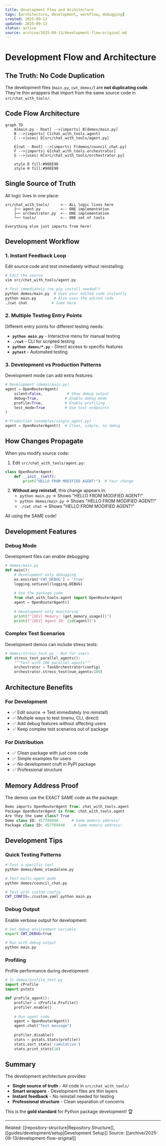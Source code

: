 ```yaml
---
title: Development Flow and Architecture
tags: [architecture, development, workflow, debugging]
created: 2025-09-13
updated: 2025-09-13
status: active
source: archive/2025-09-13/development-flow-original.md
---
```


# Development Flow and Architecture

## The Truth: No Code Duplication

The development files (`main.py`, `cwt`, `demos/`) are **not duplicating code**. They're thin wrappers that import from the same source code in `src/chat_with_tools/`.

## Code Flow Architecture

```mermaid
graph TD
    A[main.py - Root] -->|imports| B[demos/main.py]
    B -->|imports| C[chat_with_tools.agent]
    C -->|uses| D[src/chat_with_tools/agent.py]
    
    E[cwt - Root] -->|imports| F[demos/council_chat.py]
    F -->|imports| G[chat_with_tools.orchestrator]
    G -->|uses| H[src/chat_with_tools/orchestrator.py]
    
    style D fill:#90EE90
    style H fill:#90EE90
```

## Single Source of Truth

All logic lives in one place:
```
src/chat_with_tools/     <-- ALL logic lives here
    ├── agent.py         <-- ONE implementation
    ├── orchestrator.py  <-- ONE implementation
    └── tools/           <-- ONE set of tools

Everything else just imports from here!
```

## Development Workflow

### 1. Instant Feedback Loop

Edit source code and test immediately without reinstalling:

```bash
# Edit the source
vim src/chat_with_tools/agent.py

# Test immediately (no pip install needed!)
python demos/main.py  # Uses your edited code instantly
python main.py        # Also uses the edited code
./cwt chat           # Same here
```

### 2. Multiple Testing Entry Points

Different entry points for different testing needs:

- **`python main.py`** - Interactive menu for manual testing
- **`./cwt`** - CLI for scripted testing
- **`python demos/*.py`** - Direct access to specific features
- **`pytest`** - Automated testing

### 3. Development vs Production Patterns

Development mode can add extra features:

```python
# Development (demos/main.py)
agent = OpenRouterAgent(
    silent=False,           # Show debug output
    debug=True,            # Enable debug mode
    profile=True,          # Enable profiling
    test_mode=True         # Use test endpoints
)

# Production (examples/single_agent.py)
agent = OpenRouterAgent()  # Clean, simple, no debug
```

## How Changes Propagate

When you modify source code:

1. Edit `src/chat_with_tools/agent.py`:
```python
class OpenRouterAgent:
    def __init__(self):
        print("HELLO FROM MODIFIED AGENT!")  # Your change
```

2. **Without any reinstall**, this change appears in:
   - `python main.py` → Shows "HELLO FROM MODIFIED AGENT!"
   - `python demos/main.py` → Shows "HELLO FROM MODIFIED AGENT!"
   - `./cwt chat` → Shows "HELLO FROM MODIFIED AGENT!"

All using the SAME code!

## Development Features

### Debug Mode

Development files can enable debugging:

```python
# demos/main.py
def main():
    # Development-only debugging
    os.environ['CWT_DEBUG'] = 'true'
    logging.setLevel(logging.DEBUG)
    
    # Use the package code
    from chat_with_tools.agent import OpenRouterAgent
    agent = OpenRouterAgent()
    
    # Development-only monitoring
    print(f"[DEV] Memory: {get_memory_usage()}")
    print(f"[DEV] Agent ID: {id(agent)}")
```

### Complex Test Scenarios

Development demos can include stress tests:

```python
# demos/stress_test.py - Not for users
def stress_test_parallel_agents():
    """Test with 100 parallel agents"""
    orchestrator = TaskOrchestrator(config)
    orchestrator.stress_test(num_agents=100)
```

## Architecture Benefits

### For Development
- ✅ Edit source → Test immediately (no reinstall)
- ✅ Multiple ways to test (menu, CLI, direct)
- ✅ Add debug features without affecting users
- ✅ Keep complex test scenarios out of package

### For Distribution
- ✅ Clean package with just core code
- ✅ Simple examples for users
- ✅ No development cruft in PyPI package
- ✅ Professional structure

## Memory Address Proof

The demos use the EXACT SAME code as the package:

```python
Demo imports OpenRouterAgent from: chat_with_tools.agent
Package OpenRouterAgent is from: chat_with_tools.agent
Are they the same class? True
Demo class ID: 457709440      # Same memory address!
Package class ID: 457709440    # Same memory address!
```

## Development Tips

### Quick Testing Patterns

```bash
# Test a specific tool
python demos/demo_standalone.py

# Test multi-agent mode
python demos/council_chat.py

# Test with custom config
CWT_CONFIG=./custom.yaml python main.py
```

### Debug Output

Enable verbose output for development:

```bash
# Set debug environment variable
export CWT_DEBUG=true

# Run with debug output
python main.py
```

### Profiling

Profile performance during development:

```python
# In demos/profile_test.py
import cProfile
import pstats

def profile_agent():
    profiler = cProfile.Profile()
    profiler.enable()
    
    # Run agent code
    agent = OpenRouterAgent()
    agent.chat("Test message")
    
    profiler.disable()
    stats = pstats.Stats(profiler)
    stats.sort_stats('cumulative')
    stats.print_stats(10)
```

## Summary

The development architecture provides:
- **Single source of truth** - All code in `src/chat_with_tools/`
- **Smart wrappers** - Development files are thin layers
- **Instant feedback** - No reinstall needed for testing
- **Professional structure** - Clean separation of concerns

This is the **gold standard** for Python package development! 🏆

---

Related: [[repository-structure|Repository Structure]], [[guides/development/setup|Development Setup]]
Source: [[archive/2025-09-13/development-flow-original]]
